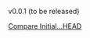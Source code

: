 v0.0.1 (to be released)

[Compare Initial...HEAD](https://github.com/nepalez/separator/compare/Initial...HEAD)
